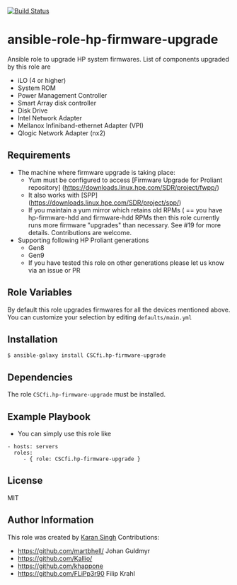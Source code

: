 [![Build Status](https://travis-ci.org/CSCfi/ansible-role-hp-firmware-upgrade.svg?branch=master)](https://travis-ci.org/CSCfi/ansible-role-hp-firmware-upgrade)

ansible-role-hp-firmware-upgrade
=========

Ansible role to upgrade HP system firmwares. List of components upgraded by this role are

* iLO (4 or higher)
* System ROM
* Power Management Controller
* Smart Array disk controller
* Disk Drive
* Intel Network Adapter
* Mellanox Infiniband-ethernet Adapter (VPI)
* Qlogic Network Adapter (nx2)

Requirements
------------

* The machine where firmware upgrade is taking place:
    * Yum must be configured to access [Firmware Upgrade for Proliant repository] (https://downloads.linux.hpe.com/SDR/project/fwpp/)
    * It also works with [SPP] (https://downloads.linux.hpe.com/SDR/project/spp/)
    * If you maintain a yum mirror which retains old RPMs ( == you have hp-firmware-hdd and firmware-hdd RPMs then this role currently runs more firmware "upgrades" than necessary. See #19 for more details. Contributions are welcome.
* Supporting following HP Proliant generations
    * Gen8
    * Gen9
    * If you have tested this role on other generations please let us know via an issue or PR

Role Variables
--------------
By default this role upgrades firmwares for all the devices mentioned above.
You can customize your selection by editing ```defaults/main.yml```

Installation
------------

```$ ansible-galaxy install CSCfi.hp-firmware-upgrade ```

Dependencies
------------

The role ```CSCfi.hp-firmware-upgrade``` must be installed.

Example Playbook
----------------

* You can simply use this role like
```
- hosts: servers
  roles:
     - { role: CSCfi.hp-firmware-upgrade }
```
License
-------

MIT

Author Information
------------------

This role was created by [Karan Singh](http://www.ksingh.co.in)
Contributions:
 - https://github.com/martbhell/ Johan Guldmyr
 - https://github.com/Kallio/
 - https://github.com/khappone
 - https://github.com/FLiPp3r90 Filip Krahl
